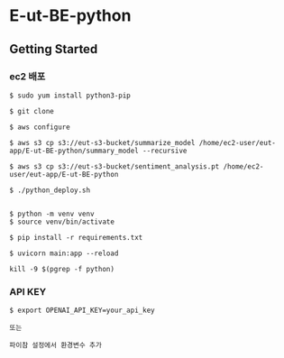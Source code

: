 # E-ut-BE-python

## Getting Started

### ec2 배포

```angular2html
$ sudo yum install python3-pip

$ git clone 

$ aws configure

$ aws s3 cp s3://eut-s3-bucket/summarize_model /home/ec2-user/eut-app/E-ut-BE-python/summary_model --recursive

$ aws s3 cp s3://eut-s3-bucket/sentiment_analysis.pt /home/ec2-user/eut-app/E-ut-BE-python

$ ./python_deploy.sh


```

```angular2html
$ python -m venv venv
$ source venv/bin/activate

$ pip install -r requirements.txt

$ uvicorn main:app --reload

kill -9 $(pgrep -f python)
```

### API KEY
```angular2html
$ export OPENAI_API_KEY=your_api_key

또는

파이참 설정에서 환경변수 추가
```